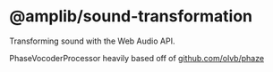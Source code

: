 # @amplib/sound-transformation

Transforming sound with the Web Audio API.

PhaseVocoderProcessor heavily based off of [github.com/olvb/phaze](https://github.com/olvb/phaze)
